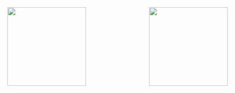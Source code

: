 <div align="center">
  <a href="https://github.com/Henrique307">
    <img align="left" height="180em" src="https://github-readme-stats.vercel.app/api?username=Henrique307&show_icons=true&layout=compact&theme=github_dark&include_all_commits=true&count_private=true"/>
    <img align="right" height="180em" src="https://github-readme-stats.vercel.app/api/top-langs/?username=Henrique307&langs_count=6&layout=compact&theme=github_dark"/>
</div>
